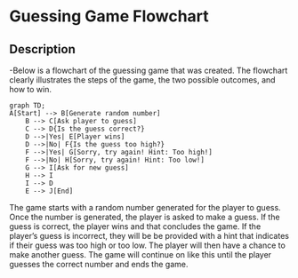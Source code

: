 # Guessing Game Flowchart
## Description
-Below is a flowchart of the guessing game that was created. The flowchart clearly illustrates the steps of the game, the two possible outcomes, and how to win. 

```mermaid
graph TD;
A[Start] --> B[Generate random number]
    B --> C[Ask player to guess]
    C --> D{Is the guess correct?}
    D -->|Yes| E[Player wins]
    D -->|No| F{Is the guess too high?}
    F -->|Yes| G[Sorry, try again! Hint: Too high!]
    F -->|No| H[Sorry, try again! Hint: Too low!]
    G --> I[Ask for new guess]
    H --> I
    I --> D
    E --> J[End]
```

The game starts with a random number generated for the player to guess. Once the number is generated, the player is asked to make a guess. If the guess is correct, the player wins and that concludes the game. If the player’s guess is incorrect, they will be be provided with a hint that indicates if their guess was too high or too low. The player will then have a chance to make another guess. The game will continue on like this until the player guesses the correct number and ends the game. 



